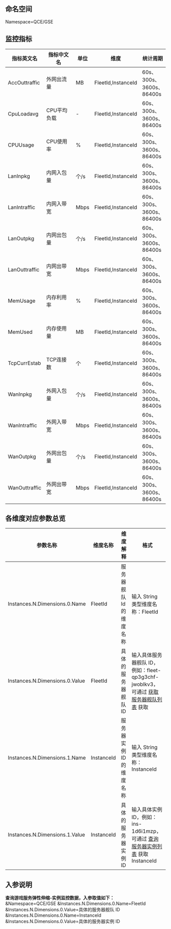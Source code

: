 ## 命名空间

Namespace=QCE/GSE

## 监控指标

| 指标英文名    | 指标中文名  | 单位 | 维度               | 统计周期                                 |
| ------------- | ----------- | ---- | ------------------ | ---------------------------------------- |
| AccOuttraffic | 外网出流量  | MB   | FleetId,InstanceId | 60s、<br>300s、 <br/>3600s、<br/>86400s  |
| CpuLoadavg    | CPU平均负载 | -    | FleetId,InstanceId | 60s、<br>300s、 <br/>3600s、<br/>86400s  |
| CPUUsage      | CPU使用率   | %    | FleetId,InstanceId | 60s、<br>300s、 <br/>3600s、<br/>86400s  |
| LanInpkg      | 内网入包量  | 个/s | FleetId,InstanceId | 60s、<br>300s、 <br/>3600s、<br/>86400s  |
| LanIntraffic  | 内网入带宽  | Mbps | FleetId,InstanceId | 60s、<br>300s、 <br/>3600s、<br/>86400s  |
| LanOutpkg     | 内网出包量  | 个/s | FleetId,InstanceId | 60s、<br>300s、 <br/>3600s、<br/>86400s  |
| LanOuttraffic | 内网出带宽  | Mbps | FleetId,InstanceId | 60s、<br>300s、 <br/>3600s、<br/>86400s  |
| MemUsage      | 内存利用率  | %    | FleetId,InstanceId | 60s、<br>300s、 <br/>3600s、<br/>86400s  |
| MemUsed       | 内存使用量  | MB   | FleetId,InstanceId | 60s、<br>300s、 <br/>3600s、<br/>86400s  |
| TcpCurrEstab  | TCP连接数   | 个   | FleetId,InstanceId | 60s、<br>300s、 <br/>3600s、<br/>86400s  |
| WanInpkg      | 外网入包量  | 个/s | FleetId,InstanceId | 60s、<br>300s、 <br/>3600s、<br/> 86400s |
| WanIntraffic  | 外网入带宽  | Mbps | FleetId,InstanceId | 60s、<br>300s、 <br/>3600s、<br/>86400s  |
| WanOutpkg     | 外网出包量  | 个/s | FleetId,InstanceId | 60s、<br>300s、 <br/>3600s、<br/>86400s  |
| WanOuttraffic | 外网出带宽  | Mbps | FleetId,InstanceId | 60s、<br>300s、 <br/>3600s、<br/>86400s  |



## 各维度对应参数总览

| 参数名称                       | 维度名称   | 维度解释                 | 格式                                                         |
| ------------------------------ | ---------- | ------------------------ | ------------------------------------------------------------ |
| Instances.N.Dimensions.0.Name  | FleetId    | 服务器舰队 Id的维度名称  | 输入 String 类型维度名称：FleetId                            |
| Instances.N.Dimensions.0.Value | FleetId    | 具体的服务器舰队 ID      | 输入具体服务器舰队 ID，例如：fleet-qp3g3chf-jwoblkv3，可通过 [获取服务器舰队列表](https://cloud.tencent.com/document/api/1165/48740) 获取 |
| Instances.N.Dimensions.1.Name  | InstanceId | 服务器实例 ID 的维度名称 | 输入 String 类型维度名称：InstanceId                         |
| Instances.N.Dimensions.1.Value | InstanceId | 具体的服务器实例 ID      | 输入具体实例 ID，例如：ins-1d6i1mzp，可通过 [查询服务器实例列表](https://cloud.tencent.com/document/api/1165/42604) 获取 InstanceId |

## 入参说明

**查询游戏服务弹性伸缩-实例监控数据，入参取值如下：**
&Namespace=QCE/GSE
&Instances.N.Dimensions.0.Name=FleetId
&Instances.N.Dimensions.0.Value=具体的服务器舰队 ID
&Instances.N.Dimensions.0.Name=InstanceId
&Instances.N.Dimensions.0.Value=具体的服务器实例 ID
